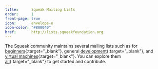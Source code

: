 ```yaml
---
title:      Squeak Mailing Lists
order:      1
front-page: true
icon:       envelope-o
icon-color: "#800040"
href:       http://lists.squeakfoundation.org
---
```

The Squeak community maintains several mailing lists such as for 
[beginners]{:target="_blank"}, general [development]{:target="_blank"},
and [virtual machines]{:target="_blank"}. You can explore them [all][mailman]{:target="_blank"} to get started and contribute.

[beginners]:        http://lists.squeakfoundation.org/pipermail/beginners/
[development]:      http://lists.squeakfoundation.org/pipermail/squeak-dev/
[virtual machines]: http://lists.squeakfoundation.org/pipermail/vm-dev/
[mailman]:          http://lists.squeakfoundation.org